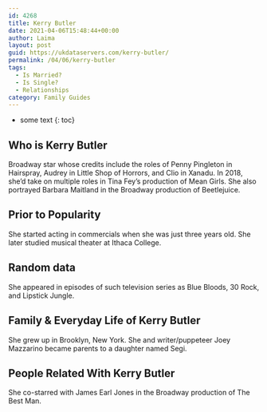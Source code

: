 ```yaml
---
id: 4268
title: Kerry Butler
date: 2021-04-06T15:48:44+00:00
author: Laima
layout: post
guid: https://ukdataservers.com/kerry-butler/
permalink: /04/06/kerry-butler
tags:
  - Is Married?
  - Is Single?
  - Relationships
category: Family Guides
---
```


* some text
{: toc}


## Who is Kerry Butler
                  
                  
                  
Broadway star whose credits include the roles of Penny Pingleton in Hairspray, Audrey in Little Shop of Horrors, and Clio in Xanadu. In 2018, she&#8217;d take on multiple roles in Tina Fey&#8217;s production of Mean Girls. She also portrayed Barbara Maitland in the Broadway production of Beetlejuice. 
                  
              
            
              
            
                
                
                
## Prior to Popularity
                  
                  
                  
She started acting in commercials when she was just three years old. She later studied musical theater at Ithaca College.
                  
              
            
              
            
                
                
                
## Random data
                  
                  
                  
She appeared in episodes of such television series as Blue Bloods, 30 Rock, and Lipstick Jungle.
                  
              
            
              
            
                
                
                
## Family & Everyday Life of Kerry Butler
                  
                  
                  
She grew up in Brooklyn, New York. She and writer/puppeteer Joey Mazzarino became parents to a daughter named Segi.
                  
              
            
              
            
                
                
                
## People Related With Kerry Butler
                  
                  
                  
She co-starred with James Earl Jones in the Broadway production of The Best Man.
                  
              
            
              
            
                
              
            
              
              
            
            
              
            
          
          
          